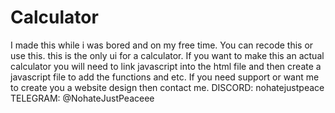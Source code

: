 # Calculator
 I made this while i was bored and on my free time.
 You can recode this or use this. this is the only ui for a calculator.
 If you want to make this an actual calculator you will need to link javascript into the html file and then create a javascript file to add the functions and etc.
 If you need support or want me to create you a website design then contact me.
 DISCORD: nohatejustpeace
 TELEGRAM: @NohateJustPeaceee
